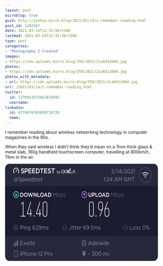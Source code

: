 ```yaml
---
layout: post
microblog: true
guid: http://joshua.micro.blog/2021/03/14/i-remember-reading.html
post_id: 1282567
date: 2021-03-14T12:33:56+1100
lastmod: 2021-03-14T12:33:56+1100
type: post
categories:
- "Photography I Created"
images:
- https://cdn.uploads.micro.blog/359/2021/2ca6d1200d.jpg
photos:
- https://cdn.uploads.micro.blog/359/2021/2ca6d1200d.jpg
photos_with_metadata:
- url: https://cdn.uploads.micro.blog/359/2021/2ca6d1200d.jpg
url: /2021/03/14/i-remember-reading.html
twitter:
  id: 1370911072862019585
  username: 
linkedin:
  id: 6776676765650718720
  name: 
---
```

I remember reading about wireless networking technology in computer magazines in the 90s. 

When they said wireless I didn’t think they’d mean on a 7mm thick glass & metal slab, 160g handheld touchscreen computer, travelling at 800km/h, 11km in the air.

<img src="uploads/2021/2ca6d1200d.jpg" width="600" height="320" alt="" />
